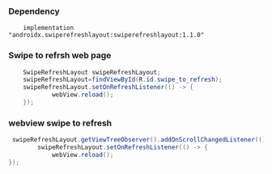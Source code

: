 ### Dependency
```
	implementation "androidx.swiperefreshlayout:swiperefreshlayout:1.1.0"
```
### Swipe to refrsh web page 

```java 
	SwipeRefreshLayout swipeRefreshLayout;
	swipeRefreshLayout=findViewById(R.id.swipe_to_refresh);
  	swipeRefreshLayout.setOnRefreshListener(() -> {
            webView.reload();
    });

```


### webview swipe to refresh
```java 
 swipeRefreshLayout.getViewTreeObserver().addOnScrollChangedListener(() -> swipeRefreshLayout.setEnabled((webView.getScrollY() == 0)));
        swipeRefreshLayout.setOnRefreshListener(() -> {
            webView.reload();
});

```

